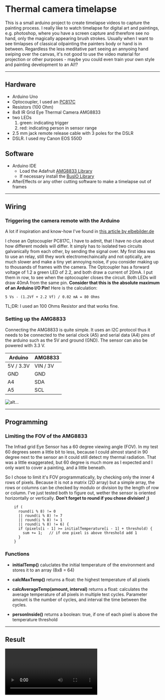 

# Thermal camera timelapse

This is a small arduino project to create timelapse videos to capture the painting process.
I really like to watch timelapse for digital art and paintings, e.g. photoshop, where you have a screen capture and therefore see no hand, only the magically appearing brush strokes. Usually when I want to see timlapses of classical oilpainting the painters body or hand is in between. Regardless the less meditative part seeing an annyoing hand swiping over the canvas, it's not good to use the video material for projection or other purposes - maybe you could even train your own style and painting development to an AI!?

----

## Hardware

- Arduino Uno
- Optocoupler, I used an [PC817C](https://pdf1.alldatasheet.com/datasheet-pdf/view/43376/SHARP/PC817C.html)
- Resistors (100 Ohm)
- 8x8 IR Grid Eye Thermal Camera AMG8833
- two LEDs
	1. green: indicating trigger
	2. red: indicating person in sensor range
-  2.5 mm jack remote release cable with 3 poles for the DSLR
- DSLR. I used my Canon EOS 550D 

## Software

- Arduino IDE
  - Load the Adafruit  [AMG8833 Library](https://github.com/adafruit/Adafruit_AMG88xx)
  - If necessary install the [BusIO Library](https://github.com/adafruit/Adafruit_BusIO)
- AfterEffects or any other cutting software to make a timelapse out of frames

----

## Wiring

### Triggering the camera remote with the Arduino

A lot if inspiration and know-how I've found in [this article by elbebilder.de](  https://technik.elbebilder.de/2012/12/03/kamera-mit-arduino-fernsteuern/#:~:text=Dazu%20wird%20der%20Eingang%20des,Zeit%20auf%20HIGH%20geschaltet%20werden)

I chose an Optocoupler PC817C, I have to admit, that I have no clue about how different models will differ. It simply has to isolated two circuits galvanically from each other, by sending the signal over. My first idea was to use an relay, still they work electromechaincally and not optically, are much slower and make a tiny yet annoying noise, if you consider making up to thousands of frames with the camera. 
The Optcoupler has a forward voltage of 1.2 a green LED of 2.2, and both draw a current of 20mA. I put them in row, to see when the optocoupler closes the circuit. Both LEDs will draw 40mA from the same pin. **Consider that this is the absolute maximum of an Arduino I/O Pin!**
Here is the calculation:

```5 Vs - (1.2Vf + 2.2 Vf) / 0.02 mA = 80 Ohms```

TL;DR: I used an 100 Ohms Resistor and that works fine.

### Setting up the AMG8833

Connecting the AMG8833 is quite simple. It uses an I2C protocol thus it needs to be connected to the serial clock (A5) and serial data (A4) pins of the arduino such as the 5V and ground (GND). The sensor can also be powered with 3.3 V.


| Arduino   | AMG8833  |
| --------- | -------- |
| 5V / 3.3V | VIN / 3V |
| GND       | GND      |
| A4        | SDA      |
| A5        | SCL      |

![alt...](images/setup.jpg)

----

## Programming

### Limiting the FOV of the AMG8833

The Infrad grid Eye Sensor has a 60 degree viewing angle (FOV). In my test 60 degrees seem a little bit to less, because I could almost stand in 90 degree next to the sensor an it could still detect my thermal radiation. That was a little exaggerated, but 60 degree is much more as I expected and I only want to cover a painting, and a little beneath. 

So I chose to limit it's FOV programmatically, by checking only the inner 4 rows of pixels. Because it is not a matrix (2D array) but a simple array, the rows or columns can be checked by modulo or division by the length of row or column. I've just tested both to figure out, wether the sensor is oriented horizontally or vertically. **Don't forget to round if you chose division! ;)**

```
    if (
      round(i % 8) != 0
      || round(i % 8) != 7
      || round(i % 8) != 1
      || round(i % 8) != 6) {
      if (pixels[i - 1] >= initialTemperature[i - 1] + threshold) {
        sum += 1;   // if one pixel is above threshold add 1
      }
    }
```

### Functions

- **initialTemp()**
  caluclates the initial temperature of the environment and stores it to an array (8x8 = 64)
  
- **calcMaxTemp()**
  returns a float: the highest temperature of all pixels
  
- **calcAverageTemp(amount, interval)**
  returns a float: calculates the average temperature of all pixels in multiple test cycles. Parameter amount is the number of cycles, and interval the time between the cycles.
  
- **personInside()**
  returns a boolean: true, if one of each pixel is above the temperature threshold

----

## Result

<video src='images/roteFenster_1.mp4'/>
